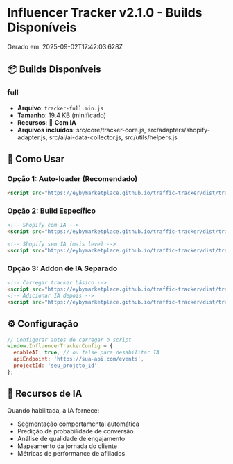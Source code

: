 # Influencer Tracker v2.1.0 - Builds Disponíveis

Gerado em: 2025-09-02T17:42:03.628Z

## 📦 Builds Disponíveis

### full
- **Arquivo**: `tracker-full.min.js`
- **Tamanho**: 19.4 KB (minificado)
- **Recursos**: 🤖 **Com IA**
- **Arquivos incluídos**: src/core/tracker-core.js, src/adapters/shopify-adapter.js, src/ai/ai-data-collector.js, src/utils/helpers.js


## 🚀 Como Usar

### Opção 1: Auto-loader (Recomendado)
```html
<script src="https://eybymarketplace.github.io/traffic-tracker/dist/tracker-auto.min.js"></script>
```

### Opção 2: Build Específico
```html
<!-- Shopify com IA -->
<script src="https://eybymarketplace.github.io/traffic-tracker/dist/tracker-shopify.min.js"></script>

<!-- Shopify sem IA (mais leve) -->
<script src="https://eybymarketplace.github.io/traffic-tracker/dist/tracker-shopify-lite.min.js"></script>
```

### Opção 3: Addon de IA Separado
```html
<!-- Carregar tracker básico -->
<script src="https://eybymarketplace.github.io/traffic-tracker/dist/tracker-shopify-lite.min.js"></script>
<!-- Adicionar IA depois -->
<script src="https://eybymarketplace.github.io/traffic-tracker/dist/tracker-ai-addon.min.js"></script>
```

## ⚙️ Configuração

```javascript
// Configurar antes de carregar o script
window.InfluencerTrackerConfig = {
  enableAI: true, // ou false para desabilitar IA
  apiEndpoint: 'https://sua-api.com/events',
  projectId: 'seu_projeto_id'
};
```

## 🤖 Recursos de IA

Quando habilitada, a IA fornece:
- Segmentação comportamental automática
- Predição de probabilidade de conversão
- Análise de qualidade de engajamento
- Mapeamento da jornada do cliente
- Métricas de performance de afiliados
